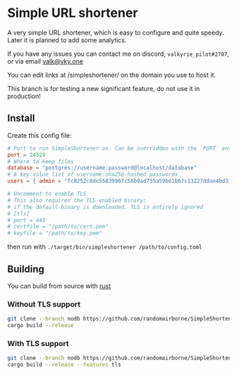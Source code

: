 # Simple URL shortener

A very simple URL shortener, which is easy to configure and quite speedy.
Later it is planned to add some analytics.

If you have any issues you can contact me on discord, `valkyrie_pilot#2707`, or via email [valk@vky.one](valk@vky.one)

You can edit links at /simpleshortener/ on the domain you use to host it.

This branch is for testing a new significant feature, do not use it in production!

## Install
Create this config file:
```toml
# Port to run SimpleShortener on. Can be overridden with the `PORT` environment variable.
port = 24529
# Where to keep files
database = "postgres://username:password@localhost/database"
# A key:value list of username:sha256-hashed passwords
users = { admin = "fc8252c8dc55839967c58b9ad755a59b61b67c13227ddae4bd3f78a38bf394f7" }

# Uncomment to enable TLS
# This also requires the TLS-enabled binary:
# if the default binary is downloaded, TLS is entirely ignored
# [tls]
# port = 443
# certfile = "/path/to/cert.pem"
# keyfile = "/path/to/key.pem"
```

then run with `./target/bin/simpleshortener /path/to/config.toml`


## Building
You can build from source with [rust](https://rust-lang.org)

### Without TLS support
```bash
git clone --branch nodb https://github.com/randomairborne/SimpleShortener.git
cargo build --release
```

### With TLS support
```bash
git clone --branch nodb https://github.com/randomairborne/SimpleShortener.git
cargo build --release --features tls
```
